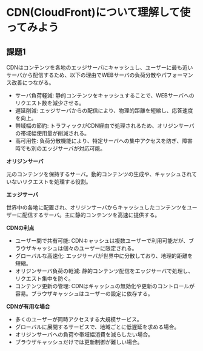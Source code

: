 # CDN(CloudFront)について理解して使ってみよう
## 課題1

CDNはコンテンツを各地のエッジサーバにキャッシュし、ユーザーに最も近いサーバから配信するため、以下の理由でWEBサーバの負荷分散やパフォーマンス改善につながる。
- サーバ負荷軽減: 静的コンテンツをキャッシュすることで、WEBサーバへのリクエスト数を減少させる。
- 遅延削減: エッジサーバからの配信により、物理的距離を短縮し、応答速度を向上。
- 帯域幅の節約: トラフィックがCDN経由で処理されるため、オリジンサーバの帯域幅使用量が削減される。
- 高可用性: 負荷分散機能により、特定サーバへの集中アクセスを防ぎ、障害時でも別のエッジサーバが対応可能。

**オリジンサーバ**

元のコンテンツを保持するサーバ。動的コンテンツの生成や、キャッシュされていないリクエストを処理する役割。

**エッジサーバ**

世界中の各地に配置され、オリジンサーバからキャッシュしたコンテンツをユーザーに配信するサーバ。主に静的コンテンツを高速に提供する。

**CDNの利点**

- ユーザー間で共有可能: CDNキャッシュは複数ユーザーで利用可能だが、ブラウザキャッシュは個々のユーザーに限定される。  
- グローバルな高速化: エッジサーバが世界中に分散しており、地理的距離を短縮。  
- オリジンサーバ負荷の軽減: 静的コンテンツ配信をエッジサーバで処理し、リクエスト集中を防ぐ。  
- コンテンツ更新の管理: CDNはキャッシュの無効化や更新のコントロールが容易。ブラウザキャッシュはユーザーの設定に依存する。  

**CDNが有用な場合**

- 多くのユーザーが同時アクセスする大規模サービス。  
- グローバルに展開するサービスで、地域ごとに低遅延を求める場合。  
- オリジンサーバへの負荷や帯域幅消費を減らしたい場合。  
- ブラウザキャッシュだけでは更新制御が難しい場合。



